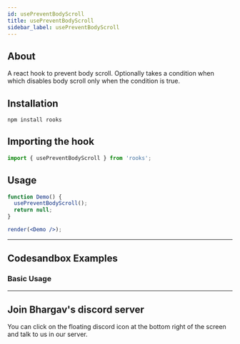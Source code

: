 ```yaml
---
id: usePreventBodyScroll
title: usePreventBodyScroll
sidebar_label: usePreventBodyScroll
---
```


## About

A react hook to prevent body scroll. Optionally takes a condition when which disables body scroll only when the condition is true.

[//]: # 'Main'

## Installation

```
npm install rooks
```

## Importing the hook

```javascript
import { usePreventBodyScroll } from 'rooks';
```

## Usage

```jsx
function Demo() {
  usePreventBodyScroll();
  return null;
}

render(<Demo />);
```

---

## Codesandbox Examples

### Basic Usage

---

## Join Bhargav's discord server

You can click on the floating discord icon at the bottom right of the screen and talk to us in our server.
